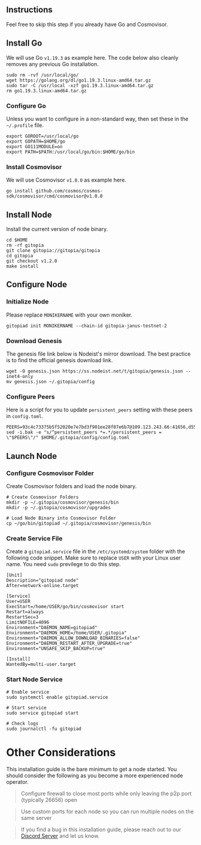 ## Instructions
Feel free to skip this step if you already have Go and Cosmovisor.


## Install Go
We will use Go `v1.19.3` as example here. The code below also cleanly removes any previous Go installation.

```
sudo rm -rvf /usr/local/go/
wget https://golang.org/dl/go1.19.3.linux-amd64.tar.gz
sudo tar -C /usr/local -xzf go1.19.3.linux-amd64.tar.gz
rm go1.19.3.linux-amd64.tar.gz
```

### Configure Go
Unless you want to configure in a non-standard way, then set these in the `~/.profile` file.

```
export GOROOT=/usr/local/go
export GOPATH=$HOME/go
export GO111MODULE=on
export PATH=$PATH:/usr/local/go/bin:$HOME/go/bin
```


### Install Cosmovisor
We will use Cosmovisor `v1.0.0` as example here.

```
go install github.com/cosmos/cosmos-sdk/cosmovisor/cmd/cosmovisor@v1.0.0
```

## Install Node
Install the current version of node binary.

```
cd $HOME
rm -rf gitopia
git clone gitopia://gitopia/gitopia
cd gitopia
git checkout v1.2.0
make install
```

## Configure Node
### Initialize Node
Please replace `MONIKERNAME` with your own moniker.

```
gitopiad init MONIKERNAME --chain-id gitopia-janus-testnet-2
```

### Download Genesis
The genesis file link below is Nodeist's mirror download. The best practice is to find the official genesis download link.

```
wget -O genesis.json https://ss.nodeist.net/t/gitopia/genesis.json --inet4-only
mv genesis.json ~/.gitopia/config
```

### Configure Peers
Here is a script for you to update `persistent_peers` setting with these peers in `config.toml`.
```
PEERS=93c4c73375b5f52020e7e7bd3f901ee28f07e6b7@109.123.243.66:41656,d5519e378247dfb61dfe90652d1fe3e2b3005a5b@65.109.68.190:14156,66f94651fb02f277c90c605a38df549d3c0a9269@75.119.151.217:26656,4e4f87cfa1993f4f3f7645c41f469987cafdf960@85.10.202.135:12656,619a23818cddd40d0b9f57e9754b719da13609bc@65.108.108.52:24656,5b1c25f4dff541f77f1532c457f73ca7ee2e4c18@194.163.170.225:26656
sed -i.bak -e "s/^persistent_peers *=.*/persistent_peers = \"$PEERS\"/" $HOME/.gitopia/config/config.toml
```

## Launch Node
### Configure Cosmovisor Folder
Create Cosmovisor folders and load the node binary.

```
# Create Cosmovisor Folders
mkdir -p ~/.gitopia/cosmovisor/genesis/bin
mkdir -p ~/.gitopia/cosmovisor/upgrades

# Load Node Binary into Cosmovisor Folder
cp ~/go/bin/gitopiad ~/.gitopia/cosmovisor/genesis/bin
```

### Create Service File
Create a `gitopiad.service` file in the `/etc/systemd/system` folder with the following code snippet. Make sure to replace `USER` with your Linux user name. You need `sudo` previlege to do this step.

```
[Unit]
Description="gitopiad node"
After=network-online.target

[Service]
User=USER
ExecStart=/home/USER/go/bin/cosmovisor start
Restart=always
RestartSec=3
LimitNOFILE=4096
Environment="DAEMON_NAME=gitopiad"
Environment="DAEMON_HOME=/home/USER/.gitopia"
Environment="DAEMON_ALLOW_DOWNLOAD_BINARIES=false"
Environment="DAEMON_RESTART_AFTER_UPGRADE=true"
Environment="UNSAFE_SKIP_BACKUP=true"

[Install]
WantedBy=multi-user.target
```

### Start Node Service
```
# Enable service
sudo systemctl enable gitopiad.service

# Start service
sudo service gitopiad start

# Check logs
sudo journalctl -fu gitopiad
```

# Other Considerations
This installation guide is the bare minimum to get a node started. You should consider the following as you become a more experienced node operator.



> Configure firewall to close most ports while only leaving the p2p port (typically 26656) open

> Use custom ports for each node so you can run multiple nodes on the same server

> If you find a bug in this installation guide, please reach out to our [Discord Server](https://dc.nodeist.net) and let us know.
